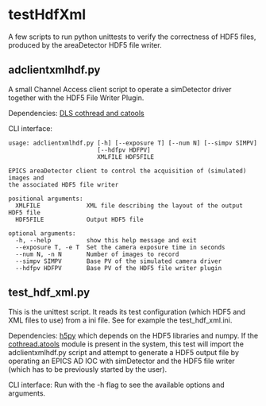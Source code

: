 testHdfXml
==========

A few scripts to run python unittests to verify the correctness of HDF5 files, produced by the areaDetector HDF5 file writer.

adclientxmlhdf.py
-----------------

A small Channel Access client script to operate a simDetector driver together with the HDF5 File Writer Plugin.

Dependencies: [DLS cothread and catools](http://controls.diamond.ac.uk/downloads/python/cothread)

CLI interface:


    usage: adclientxmlhdf.py [-h] [--exposure T] [--num N] [--simpv SIMPV]
                             [--hdfpv HDFPV]
                             XMLFILE HDF5FILE

    EPICS areaDetector client to control the acquisition of (simulated) images and
    the associated HDF5 file writer
    
    positional arguments:
      XMLFILE             XML file describing the layout of the output HDF5 file
      HDF5FILE            Output HDF5 file
    
    optional arguments:
      -h, --help          show this help message and exit
      --exposure T, -e T  Set the camera exposure time in seconds
      --num N, -n N       Number of images to record
      --simpv SIMPV       Base PV of the simulated camera driver
      --hdfpv HDFPV       Base PV of the HDF5 file writer plugin

test_hdf_xml.py
---------------

This is the unittest script. It reads its test configuration (which HDF5 and XML files to use) from a ini file. See for example the test_hdf_xml.ini. 

Dependencies: [h5py](http://docs.h5py.org/en/2.3) which depends on the HDF5 libraries and numpy.
If the [cothread.atools](http://controls.diamond.ac.uk/downloads/python/cothread) module is present in the system, this test will import the adclientxmlhdf.py script and attempt to generate a HDF5 output file by operating an EPICS AD IOC with simDetector and the HDF5 file writer (which has to be previously started by the user).

CLI interface: Run with the -h flag to see the available options and arguments.


